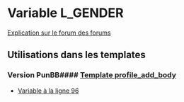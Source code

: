 # Variable L_GENDER
[Explication sur le forum des forums](http://forum.forumactif.com/t294113-listing-des-variables#L_GENDER)
## Utilisations dans les templates
### Version PunBB#### [Template profile_add_body](punbb/profile_add_body.md)
* [Variable à la ligne 96](../punbb/profile_add_body.tpl#L96)
